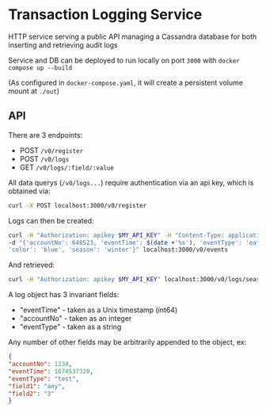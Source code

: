# Transaction Logging Service

HTTP service serving a public API managing a Cassandra database for both inserting and retrieving audit logs

Service and DB can be deployed to run locally on port `3000` with `docker compose up --build`

(As configured in `docker-compose.yaml`, it will create a persistent volume mount at `./out`)

## API

There are 3 endpoints:
- POST `/v0/register`
- POST `/v0/logs`
- GET `/v0/logs/:field/:value`

All data querys (`/v0/logs...`) require authentication via an api key, which is obtained via:
```bash
curl -X POST localhost:3000/v0/register
```

Logs can then be created:
```bash
curl -H "Authorization: apikey $MY_API_KEY" -H "Content-Type: application/json" \
-d "{'accountNo': 648523, 'eventTime': $(date +'%s'), 'eventType': 'eating', \
'color': 'blue', 'season': 'winter'}" localhost:3000/v0/events
```

And retrieved:
```bash
curl -H "Authorization: apikey $MY_API_KEY" localhost:3000/v0/logs/season/winter
```

A log object has 3 invariant fields:
- "eventTime" - taken as a Unix timestamp (int64)
- "accountNo" - taken as an integer
- "eventType" - taken as a string

Any number of other fields may be arbitrarily appended to the object, ex:
```json
{
"accountNo": 1234,
"eventTime": 1674537320,
"eventType": "test",
"field1": "any",
"field2": "3"
}
```
